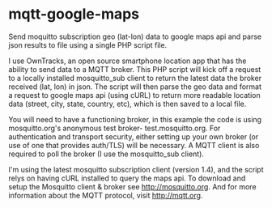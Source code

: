 # mqtt-google-maps
Send moquitto subscription geo (lat-lon) data to google maps api and parse json results to file using a single PHP script file.

I use OwnTracks, an open source smartphone location app that has the ability to send data to a MQTT broker.
This PHP script will kick off a request to a locally installed mosquitto_sub client to return the latest data
the broker received (lat, lon) in json.  The script will then parse the geo data and format a request to google maps api (using cURL) to return more readable location data (street, city, state, country, etc), which is then saved to a local file.

You will need to have a functioning broker, in this example the code is using mosquitto.org's anonymous test broker- test.mosquitto.org.  For authentication and transport security, either setting up your own broker (or use of one that provides auth/TLS) will be necessary.  A MQTT client is also required to poll the broker (I use the mosquitto_sub client).

I'm using the latest mosquitto subscription client (version 1.4), and the script relys on having cURL installed to
query the maps api.  To download and setup the Mosquitto client & broker see http://mosquitto.org.  And for more information about the MQTT protocol, visit http://mqtt.org.
